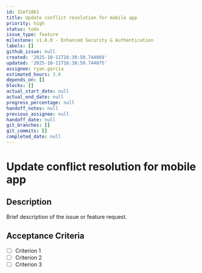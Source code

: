 ```yaml
---
id: 32ef1861
title: Update conflict resolution for mobile app
priority: high
status: todo
issue_type: feature
milestone: v1.6.0 - Enhanced Security & Authentication
labels: []
github_issue: null
created: '2025-10-11T16:38:50.744069'
updated: '2025-10-11T16:38:50.744075'
assignee: ryan.garcia
estimated_hours: 3.0
depends_on: []
blocks: []
actual_start_date: null
actual_end_date: null
progress_percentage: null
handoff_notes: null
previous_assignee: null
handoff_date: null
git_branches: []
git_commits: []
completed_date: null
---
```


# Update conflict resolution for mobile app

## Description

Brief description of the issue or feature request.

## Acceptance Criteria

- [ ] Criterion 1
- [ ] Criterion 2
- [ ] Criterion 3